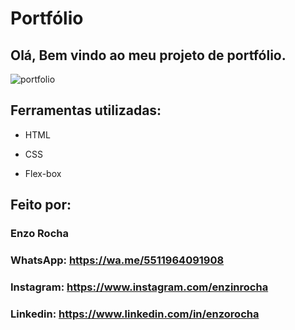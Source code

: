 # Portfólio

## Olá, Bem vindo ao meu projeto de portfólio.

![portfolio](https://github.com/enzorochati/portfolio/assets/139604885/63a54444-a8f5-4205-9483-2a549bc5a580)

## Ferramentas utilizadas:

* HTML

* CSS

* Flex-box

## Feito por:

### Enzo Rocha

### WhatsApp: https://wa.me/5511964091908
### Instagram: https://www.instagram.com/enzinrocha
### Linkedin: https://www.linkedin.com/in/enzorocha
